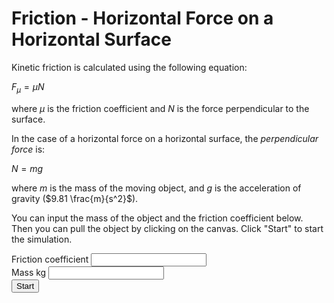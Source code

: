 # Friction - Horizontal Force on a Horizontal Surface

Kinetic friction is calculated using the following equation:

$F_μ = μN$

where $μ$ is the friction coefficient and $N$ is the force perpendicular to
the surface.

In the case of a horizontal force on a horizontal surface, the *perpendicular force*
is:

$N = mg$

where $m$ is the mass of the moving object, and $g$ is the acceleration of
gravity ($9.81 \frac{m}{s^2}$).

You can input the mass of the object and the friction coefficient below.
Then you can pull the object by clicking on the canvas. Click "Start" to
start the simulation.

<div class="form-group">
  <label for="mu">Friction coefficient</label>
  <input type="number" step="0.1" id="mu" class="form-control" />
</div>

<div class="form-group">
  <label for="m">Mass kg</label>
  <input type="number" step="0.1" id="m" class="form-control" />
</div>

<div>
  <button id="startButton" type="button" class="btn btn-dark">Start</button>
</div>

